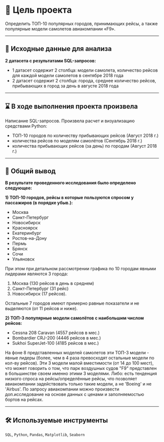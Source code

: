 # 🎯 Цель проекта
Определить ТОП-10 популярных городов, принимающих рейсы, а также популярные модели самолетов авиакомпании «F9».
<hr>

## 📂 Исходные данные для анализа
**2 датасета с результатами SQL-запросов:**
- 1 датасет содержит 2 столбца: модели самолета, количество рейсов для каждой модели самолетов в сентябре 2018 года
- 2 датасет содержит 2 столбца: города, среднее количество рейсов, прибывающих в город за день в августе 2018 года
<hr>

## ⌛ В ходе выполнения проекта произвела 
Написание SQL-запросов. Произвела расчет и визуализацию средствами Python: 
- ТОП-10 городов по количеству прибывающих рейсов (Август 2018 г.)
- количества рейсов по моделям самолётов (Сентябрь 2018 г.)
- количества прибывающих рейсов (за день) по городам (Август 2018 г.)
<hr>

## 📃 Общий вывод
**В результате проведенного исследования было определено следующее:**

**1) ТОП-10 городов, рейсы в которые пользуются спросом у пассажиров (в порядке убыв.):**
- Москва
- Санкт-Петербург
- Новосибирск
- Красноярск	
- Екатеринбург
- Ростов-на-Дону
- Пермь
- Брянск
- Сочи
- Ульяновск

При этом при детальном рассмотрении графика по 10 городам явными лидерами являются 3 города: 
1. Москва (130 рейсов в день в среднем)
2. Санкт-Петербург (31 рейс)
3. Новосибирск (17 рейсов). 

Остальные 7 городов имеют примерно равные показатели и не выделяются (от 11 рейсов и ниже).
    
**2) ТОП-3 популярные модели самолётов с наибольшим числом рейсов:**
- Cessna 208 Caravan (4557 рейсов в мес.)
- Bombardier CRJ-200 (4446 рейсов в мес.)
- Sukhoi SuperJet-100 (4185 рейсов в мес.)

На фоне 8 представленных моделей самолетов эти ТОП-3 модели - явные лидеры (более, чем в 4 раза превосходят остальные модели по кол-ву рейсов). Эти 3 модели малой вместимости (от 14 до 100 мест), что может говорить о том, что парк воздушных судов "F9" представлен в большинстве своем именно этими 3 моделями. Либо: есть тенденция низкого спроса на рейсы/определённые рейсы, что позволяет авиакомпании задействовать только такие модели, а не 'Boeing' и не 'Airbus'.
По запросу авиакомпании можно произвести доп.исследование на основе данных с ценами и заполняемостью бортов на рейсах.
<hr>

## 🛠️ Используемые инструменты
`SQL`, `Python`, `Pandas`, `Matplotlib`, `Seaborn`
